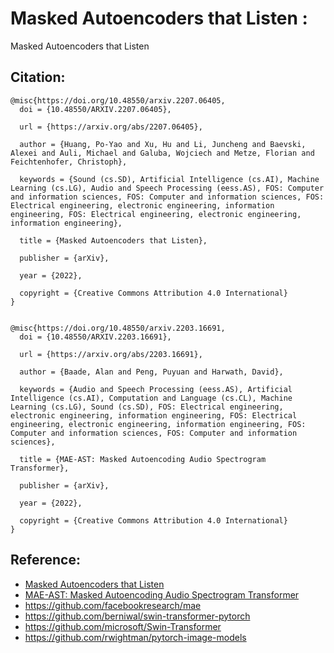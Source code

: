 # Masked Autoencoders that Listen :
Masked Autoencoders that Listen

## Citation:
```
@misc{https://doi.org/10.48550/arxiv.2207.06405,
  doi = {10.48550/ARXIV.2207.06405},
  
  url = {https://arxiv.org/abs/2207.06405},
  
  author = {Huang, Po-Yao and Xu, Hu and Li, Juncheng and Baevski, Alexei and Auli, Michael and Galuba, Wojciech and Metze, Florian and Feichtenhofer, Christoph},
  
  keywords = {Sound (cs.SD), Artificial Intelligence (cs.AI), Machine Learning (cs.LG), Audio and Speech Processing (eess.AS), FOS: Computer and information sciences, FOS: Computer and information sciences, FOS: Electrical engineering, electronic engineering, information engineering, FOS: Electrical engineering, electronic engineering, information engineering},
  
  title = {Masked Autoencoders that Listen},
  
  publisher = {arXiv},
  
  year = {2022},
  
  copyright = {Creative Commons Attribution 4.0 International}
}
```
```

@misc{https://doi.org/10.48550/arxiv.2203.16691,
  doi = {10.48550/ARXIV.2203.16691},
  
  url = {https://arxiv.org/abs/2203.16691},
  
  author = {Baade, Alan and Peng, Puyuan and Harwath, David},
  
  keywords = {Audio and Speech Processing (eess.AS), Artificial Intelligence (cs.AI), Computation and Language (cs.CL), Machine Learning (cs.LG), Sound (cs.SD), FOS: Electrical engineering, electronic engineering, information engineering, FOS: Electrical engineering, electronic engineering, information engineering, FOS: Computer and information sciences, FOS: Computer and information sciences},
  
  title = {MAE-AST: Masked Autoencoding Audio Spectrogram Transformer},
  
  publisher = {arXiv},
  
  year = {2022},
  
  copyright = {Creative Commons Attribution 4.0 International}
}
```

## Reference:
* [Masked Autoencoders that Listen](https://arxiv.org/abs/2207.06405)
* [MAE-AST: Masked Autoencoding Audio Spectrogram Transformer](https://arxiv.org/abs/2203.16691)
* https://github.com/facebookresearch/mae
* https://github.com/berniwal/swin-transformer-pytorch
* https://github.com/microsoft/Swin-Transformer
* https://github.com/rwightman/pytorch-image-models
